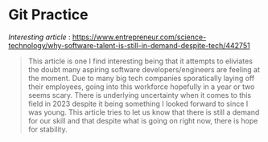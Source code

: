 # Git Practice

*Interesting article* : https://www.entrepreneur.com/science-technology/why-software-talent-is-still-in-demand-despite-tech/442751

> This article is one I find interesting being that it attempts to eliviates the doubt many aspiring software developers/engineers are feeling at the moment. Due to many big tech companies sporatically laying off their employees, going into this workforce hopefully in a year or two seems scary. There is underlying uncertainty when it comes to this field in 2023 despite it being something I looked forward to since I was young. This article tries to let us know that there is still a demand for our skill and that despite what is going on right now, there is hope for stability.
